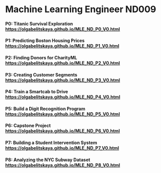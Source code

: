 # Machine Learning Engineer ND009

#### P0: Titanic Survival Exploration https://olgabelitskaya.github.io/MLE_ND_P0_V0.html
#### P1: Predicting Boston Housing Prices https://olgabelitskaya.github.io/MLE_ND_P1_V0.html
#### P2: Finding Donors for CharityML https://olgabelitskaya.github.io/MLE_ND_P2_V0.html
#### P3: Creating Customer Segments https://olgabelitskaya.github.io/MLE_ND_P3_V0.html
#### P4: Train a Smartcab to Drive https://olgabelitskaya.github.io/MLE_ND_P4_V0.html
#### P5: Build a Digit Recognition Program https://olgabelitskaya.github.io/MLE_ND_P5_V0.html
#### P6: Capstone Project https://olgabelitskaya.github.io/MLE_ND_P6_V0.html
#### P7: Building a Student Intervention System https://olgabelitskaya.github.io/MLE_ND_P7_V0.html
#### P8: Analyzing the NYC Subway Dataset https://olgabelitskaya.github.io/MLE_ND_P8_V0.html